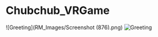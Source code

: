 # Chubchub_VRGame
![Greeting](RM_Images/Screenshot (876).png)
![Greeting](C:/Users/Trieu/Pictures/Screenshots/Screenshot(876).png)
